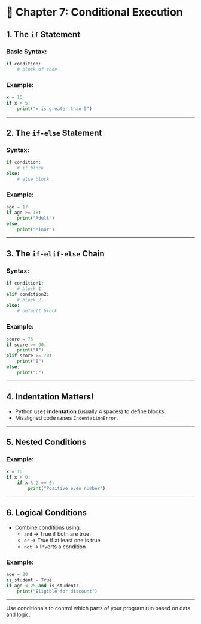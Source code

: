 # 🔁 Chapter 7: Conditional Execution

## 1. The `if` Statement

### Basic Syntax:
```python
if condition:
    # block of code
```

### Example:
```python
x = 10
if x > 5:
    print("x is greater than 5")
```

---

## 2. The `if-else` Statement

### Syntax:
```python
if condition:
    # if block
else:
    # else block
```

### Example:
```python
age = 17
if age >= 18:
    print("Adult")
else:
    print("Minor")
```

---

## 3. The `if-elif-else` Chain

### Syntax:
```python
if condition1:
    # block 1
elif condition2:
    # block 2
else:
    # default block
```

### Example:
```python
score = 75
if score >= 90:
    print("A")
elif score >= 70:
    print("B")
else:
    print("C")
```

---

## 4. Indentation Matters!
- Python uses **indentation** (usually 4 spaces) to define blocks.
- Misaligned code raises `IndentationError`.

---

## 5. Nested Conditions

### Example:
```python
x = 10
if x > 0:
    if x % 2 == 0:
        print("Positive even number")
```

---

## 6. Logical Conditions

- Combine conditions using:
  - `and` → True if both are true
  - `or` → True if at least one is true
  - `not` → Inverts a condition

### Example:
```python
age = 20
is_student = True
if age < 25 and is_student:
    print("Eligible for discount")
```

---

Use conditionals to control which parts of your program run based on data and logic.